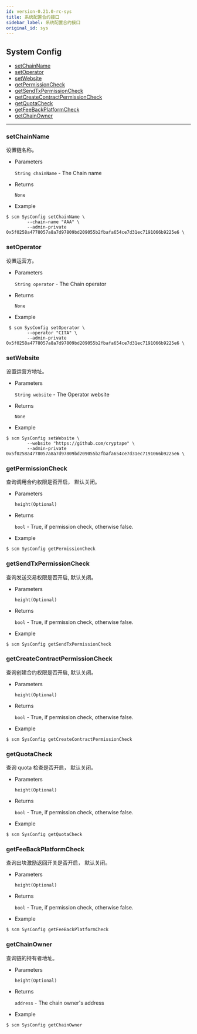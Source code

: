 ```yaml
---
id: version-0.21.0-rc-sys
title: 系统配置合约接口
sidebar_label: 系统配置合约接口
original_id: sys
---
```


<h2 class="hover-list">System Config</h2>

* [setChainName](#setChainName)
* [setOperator](#setOperator)
* [setWebsite](#setWebsite)
* [getPermissionCheck](#getPermissionCheck)
* [getSendTxPermissionCheck](#getSendTxPermissionCheck)
* [getCreateContractPermissionCheck](#getCreateContractPermissionCheck)
* [getQuotaCheck](#getQuotaCheck)
* [getFeeBackPlatformCheck](#getFeeBackPlatformCheck)
* [getChainOwner](#getChainOwner)

***

### setChainName

设置链名称。

* Parameters

    `String chainName` - The Chain name

* Returns

    `None`

* Example

```shell
$ scm SysConfig setChainName \
        --chain-name "AAA" \
        --admin-private 0x5f0258a4778057a8a7d97809bd209055b2fbafa654ce7d31ec7191066b9225e6 \
```

### setOperator

设置运营方。

* Parameters

    `String operator` - The Chain operator

* Returns

    `None`

* Example

```shell
 $ scm SysConfig setOperator \
        --operator "CITA" \
        --admin-private 0x5f0258a4778057a8a7d97809bd209055b2fbafa654ce7d31ec7191066b9225e6 \
```

### setWebsite

设置运营方地址。

* Parameters

    `String website` - The Operator website

* Returns

    `None`

* Example

```shell
$ scm SysConfig setWebsite \
        --website "https://github.com/cryptape" \
        --admin-private 0x5f0258a4778057a8a7d97809bd209055b2fbafa654ce7d31ec7191066b9225e6 \
```

### getPermissionCheck

查询调用合约权限是否开启， 默认关闭。

* Parameters

    `height(Optional)`

* Returns

    `bool` - True, if permission check, otherwise false.

* Example

```shell
$ scm SysConfig getPermissionCheck
```

### getSendTxPermissionCheck

查询发送交易权限是否开启, 默认关闭。

* Parameters

    `height(Optional)`

* Returns

    `bool` - True, if permission check, otherwise false.

* Example

```shell
$ scm SysConfig getSendTxPermissionCheck
```

### getCreateContractPermissionCheck

查询创建合约权限是否开启, 默认关闭。

* Parameters

    `height(Optional)`

* Returns

    `bool` - True, if permission check, otherwise false.

* Example

```shell
$ scm SysConfig getCreateContractPermissionCheck
```

### getQuotaCheck

查询 quota 检查是否开启， 默认关闭。

* Parameters

    `height(Optional)`

* Returns

    `bool` - True, if permission check, otherwise false.

* Example

```shell
$ scm SysConfig getQuotaCheck
```

### getFeeBackPlatformCheck

查询出块激励返回开关是否开启， 默认关闭。

* Parameters

    `height(Optional)`

* Returns

    `bool` - True, if permission check, otherwise false.

* Example

```shell
$ scm SysConfig getFeeBackPlatformCheck
```

### getChainOwner

查询链的持有者地址。

* Parameters

    `height(Optional)`

* Returns

    `address` - The chain owner's address

* Example

```shell
$ scm SysConfig getChainOwner
```
